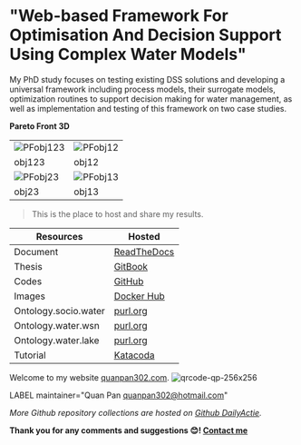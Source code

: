 # "Web-based Framework For Optimisation And Decision Support Using Complex Water Models"

My PhD study focuses on testing existing DSS solutions and developing a universal framework including process models, their surrogate models, optimization routines to support decision making for water management, as well as implementation and testing of this framework on two case studies. 

**Pareto Front 3D**

|        |        |
| ------ | ------ |
| ![PFobj123](https://raw.githubusercontent.com/quanpan302/phd/master/20180301A-MOEA-result-all-obj123.json-123.png) | ![PFobj12](https://raw.githubusercontent.com/quanpan302/phd/master/20180301A-MOEA-result-all-obj123.json-12.png) |
| obj123 | obj12  |
| ![PFobj23](https://raw.githubusercontent.com/quanpan302/phd/master/20180301A-MOEA-result-all-obj123.json-23.png)   | ![PFobj13](https://raw.githubusercontent.com/quanpan302/phd/master/20180301A-MOEA-result-all-obj123.json-13.png) |
| obj23  | obj13  |

> This is the place to host and share my results.

| Resources            | Hosted                                                 |
| -------------------- | ------------------------------------------------------ |
| Document             | [ReadTheDocs](http://phd.readthedocs.io)               |
| Thesis               | [GitBook](https://quanpan302.gitbooks.io/phd/content)  |
| Codes                | [GitHub](https://github.com/quanpan302/phd)            |
| Images               | [Docker Hub](https://hub.docker.com/r/quanpan302/phd)  |
| Ontology.socio.water | [purl.org](http://purl.org/socio/water)                |
| Ontology.water.wsn   | [purl.org](http://purl.org/water/wsn)                  |
| Ontology.water.lake  | [purl.org](http://purl.org/water/lake)                 |
| Tutorial             | [Katacoda](https://www.katacoda.com/quanpan302)        |

Welcome to my website [quanpan302.com](http://www.quanpan302.com).
![qrcode-qp-256x256](https://raw.githubusercontent.com/quanpan302/phd/master/qrcode-qp-256x256.png)

LABEL maintainer="Quan Pan <quanpan302@hotmail.com>"

_More Github repository collections are hosted on [Github DailyActie](https://github.com/DailyActie)._

**Thank you for any comments and suggestions :blush:! [Contact me](http://www.quanpan302.com/en/contact)**
